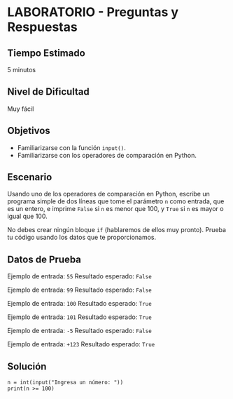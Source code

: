 # LABORATORIO - Preguntas y Respuestas

## Tiempo Estimado

5 minutos

## Nivel de Dificultad

Muy fácil

## Objetivos
 
* Familiarizarse con la función `input()`.
* Familiarizarse con los operadores de comparación en Python.


## Escenario

Usando uno de los operadores de comparación en Python, escribe un programa simple de dos líneas que tome el parámetro `n` como entrada, que es un entero, e imprime `False` si `n` es menor que 100, y `True` si `n` es mayor o igual que 100.

No debes crear ningún bloque `if` (hablaremos de ellos muy pronto). Prueba tu código usando los datos que te proporcionamos.

## Datos de Prueba

Ejemplo de entrada: `55`
Resultado esperado: `False`

Ejemplo de entrada: `99`
Resultado esperado: `False`

Ejemplo de entrada: `100`
Resultado esperado: `True`

Ejemplo de entrada: `101`
Resultado esperado: `True`

Ejemplo de entrada: `-5`
Resultado esperado: `False`

Ejemplo de entrada: `+123`
Resultado esperado: `True`



## Solución

```
n = int(input("Ingresa un número: "))
print(n >= 100)
```

